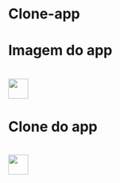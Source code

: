 # Clone-app


<h1>Imagem do app<h1/>
  <img src="https://cdn.discordapp.com/attachments/756144018714263685/1042556042262872084/IMG_1638.png" width="40" height="40">
<h1>Clone do app<h1/>
  <img src="https://cdn.discordapp.com/attachments/756144018714263685/1042556041877012511/IMG_1639.png" width="40" height="40">
